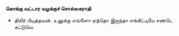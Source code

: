 **கொங்கு வட்டார வழக்குச் சொல்லகராதி**
- திமிர் பிடித்தவன். உனுக்கு எவ்ளோ ஏத்தொ இருந்தா எங்கிட்டியே சண்டெ கட்டுவெ.

